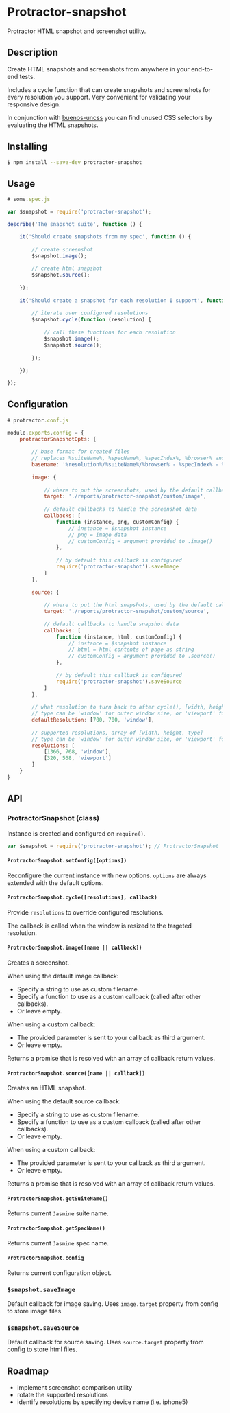 # Protractor-snapshot

Protractor HTML snapshot and screenshot utility.

## Description

Create HTML snapshots and screenshots from anywhere in your end-to-end tests.

Includes a cycle function that can create snapshots and screenshots for every resolution you support. Very convenient for validating your responsive design.

In conjunction with [buenos-uncss](https://npmjs.com/package/buenos-uncss) you can find unused CSS selectors by evaluating the HTML snapshots.

## Installing

```bash
$ npm install --save-dev protractor-snapshot
```

## Usage

```javascript
# some.spec.js

var $snapshot = require('protractor-snapshot');

describe('The snapshot suite', function () {

	it('Should create snapshots from my spec', function () {
		
		// create screenshot
		$snapshot.image();
		
		// create html snapshot
		$snapshot.source();
		
	});
	
	it('Should create a snapshot for each resolution I support', function () {
	
		// iterate over configured resolutions
		$snapshot.cycle(function (resolution) {
		
			// call these functions for each resolution
			$snapshot.image();
			$snapshot.source();
		
		});
	
	});

});

```

## Configuration

```javascript
# protractor.conf.js

module.exports.config = {
	protractorSnapshotOpts: {
	
		// base format for created files
		// replaces %suiteName%, %specName%, %specIndex%, %browser% and %resolution% with their respective values
		basename: '%resolution%/%suiteName%/%browser% - %specIndex% - %specName%',
		
        image: {
        
        	// where to put the screenshots, used by the default callback
            target: './reports/protractor-snapshot/custom/image',
            
            // default callbacks to handle the screenshot data
            callbacks: [
                function (instance, png, customConfig) {
                    // instance = $snapshot instance
                    // png = image data
                    // customConfig = argument provided to .image()
                },
                
                // by default this callback is configured 
                require('protractor-snapshot').saveImage
            ]
        },
        
        source: {
        
        	// where to put the html snapshots, used by the default callback
            target: './reports/protractor-snapshot/custom/source',
            
            // default callbacks to handle snapshot data
            callbacks: [
                function (instance, html, customConfig) {
                    // instance = $snapshot instance
                    // html = html contents of page as string
                    // customConfig = argument provided to .source()
                },
                
                // by default this callback is configured
                require('protractor-snapshot').saveSource
            ]
        },
        
        // what resolution to turn back to after cycle(), [width, height, type]
        // type can be 'window' for outer window size, or 'viewport' for viewport size
        defaultResolution: [700, 700, 'window'],
        
        // supported resolutions, array of [width, height, type]
        // type can be 'window' for outer window size, or 'viewport' for viewport size
        resolutions: [
            [1366, 768, 'window'],
			[320, 568, 'viewport']
        ]
    }
}
```

## API
### ProtractorSnapshot (class)

Instance is created and configured on `require()`.

```javascript
var $snapshot = require('protractor-snapshot'); // ProtractorSnapshot
```

#### `ProtractorSnapshot.setConfig([options])`

Reconfigure the current instance with new options. `options` are always extended with the default options.

#### `ProtractorSnapshot.cycle([resolutions], callback)`

Provide `resolutions` to override configured resolutions. 

The callback is called when the window is resized to the targeted resolution. 

#### `ProtractorSnapshot.image([name || callback])`

Creates a screenshot. 

When using the default image callback:

- Specify a string to use as custom filename.
- Specify a function to use as a custom callback (called after other callbacks).
- Or leave empty.

When using a custom callback:

- The provided parameter is sent to your callback as third argument.
- Or leave empty.

Returns a promise that is resolved with an array of callback return values.

#### `ProtractorSnapshot.source([name || callback])`

Creates an HTML snapshot.

When using the default source callback:

- Specify a string to use as custom filename.
- Specify a function to use as a custom callback (called after other callbacks).
- Or leave empty.

When using a custom callback:

- The provided parameter is sent to your callback as third argument.
- Or leave empty.

Returns a promise that is resolved with an array of callback return values.

#### `ProtractorSnapshot.getSuiteName()`

Returns current `Jasmine` suite name.

#### `ProtractorSnapshot.getSpecName()`

Returns current `Jasmine` spec name.

#### `ProtractorSnapshot.config`

Returns current configuration object.

### `$snapshot.saveImage`

Default callback for image saving. Uses `image.target` property from config to store image files.

### `$snapshot.saveSource`

Default callback for source saving. Uses `source.target` property from config to store html files. 

## Roadmap

- implement screenshot comparison utility
- rotate the supported resolutions
- identify resolutions by specifying device name (i.e. iphone5)
